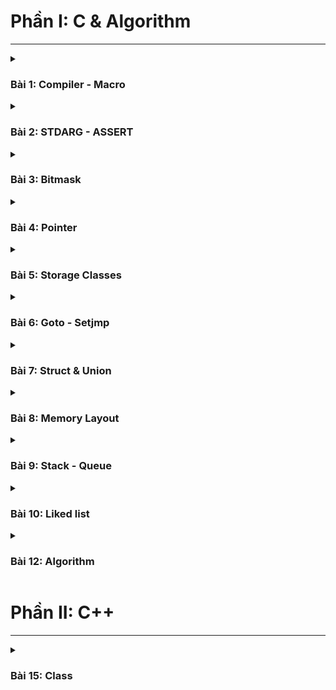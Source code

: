 # Phần I: C & Algorithm
---

<details>
  <summary><h3>Bài 1: Compiler - Macro</h3></summary>

IDE gồm: `Dev-C++, VS Code(đã cài Extensions), Arduino IDE, KeilC, STM32CubeIDE,...`

- Editor: Phần mềm soạn thảo.

- Complier: Trình biên dịch, chuyển đổi ngôn ngữ bậc cao sang ngôn ngữ máy.

## I. Quá trình Compiler

![](https://github.com/hthuan02/Advanced-C-Cpp-and-Algorithm/blob/main/C/Bai1_Complier_Macro/Complier/img/GCC_CompilationProcess.png)

Gồm 4 bước chính:

- Tiền xử lý (Preprocessor)

- Biên dịch (Compiler)

- Dịch hợp ngữ (Asembler)

- Liên kết (Linker)

### 1. Tiền xử lý (Preprocessor)
(Chuyển file a.c, file b.h thành file main.i)

`gcc -E main.c -o main.i`

> Copy toàn bộ mã nguồn vào file main.i
>
> Xóa comment.
>
> Macro `#define` thì bị thay thế bằng đối tượng khác, còn lại giữ nguyên.

### 2. Biên dịch (Complier)
(Chuyển file main.i thành file main.s)

`gcc -S main.i -o main.s`

> Tạo ra file hợp ngữ (file Assembly).
>
> Thao tác trên RAM mượt mà hơn.

### 3. Dịch hợp ngữ (Assembler)
(Chuyển file main.s thành file main.o)

`gcc -c main.s -o main.o`

> Mã nguồn chuyển thành các đoạn mã 0 1 (ngôn ngữ máy).
>
> Nếu code trên VDK thì chương trình lưu vào bộ nhớ Flash.

### 4. Liên kết (Linker)
(Liên kết các file main.o, build lại thành file main.exe)

`gcc main.o test.o -o main`

`./main`

## II. Macro

> Macro là những từ chỉ thông tin xử lý, xảy ra ở quá trình tiền xử lý (`#include`, `#define`, `#ifndef`, `#if`, `#endif`,... là các macro).

### 1. Macro chỉ thị bao hàm tệp

- #include< >: Tìm file trong thư mục cài đặt.

- #include" ": Tìm file ở thư mục hiện tại.

### 2. Macro chỉ thị định nghĩa

- #define: Định nghĩa 1 đối tượng(biến, hàm, mảng)

_VD1: define trên nhiều dòng_ 

```c
  #define CREATE_FUNC(name_func, cmd) \
  void name_func(){                   \
    printf(cmd);                      \
  }                                   \
```

- #undef: Xóa định nghĩa #define

#### 3 toán tử macro #define

- ##: Nối các chuỗi

_VD2:_

```c
  #define CREATE_VAR(name)    \
  int int_##name              \
  double double_##name        \

  int main(int argc, char const *argv[])
  {
    CREATE_VAR(abd);   // Kết quả: int int_abd double double_abd;

    return 0;
  }  
```

- #: Chuẩn hóa lên chuỗi
_VD3_
```c
  #define CREATE_STRING(cmd) printf(#cmd)

  int main(int argc, char const *argv[])
  {
    CREATE_STRING(123abc); // Kết quả: printf("123abc")

    return 0;
  }  
```

- Macro Variadic: Cho phép 1 hàm có thể nhận số lượng tham số truyền vào không xác định.

```c
#define sum(...) __VA_ARGS__
```

_VD4: Tính tổng với số lượng số bất kỳ (1 sum)_
```c
  #define sum(...)              \
  int arr[] = {__VA_ARGS__, 0}; \
  int tong = 0;                 \
  int i = 0;                    \
  while (arr[i] !=0){           \
    tong += arr[i];             \
    i++;                        \
  }                             \
  printf("Tong = %d\n", tong); 

int main(int argc, char const *argv[])
  {
    sum(1,2);
    return 0;
  }  
```
_(Nhiều sum)_
```c
#include <stdio.h>

#define sum(...)                    \
do {                                \
    int arr[] = {__VA_ARGS__, 0};   \
    int tong = 0;                   \
    int i = 0;                      \
    while (arr[i] != 0) {           \
        tong += arr[i];             \
        i++;                        \
    }                               \
    printf("Tong = %d\n", tong);     \
} while (0)                         

int main(int argc, char const *argv[])
{
    sum(1, 2);
    sum(1, 2, 3);
    sum(1, 3, 5, 7, 9, 12, 15);

    return 0;
}                        
```

- `__VA_ARGS__`: Là những giá trị đưa vào mảng.

- `0`: Dấu hiệu kết thúc chuỗi, vòng lặp sẽ dừng khi gặp số 0.

- **Tại sao sử dụng do...while(0) ở chương trình nhiều sum?**

  > Giả sử không có `do...while(0)`, thì khi gọi `sum()` lần 2 thì nó sẽ tạo 2 mảng `arr[]` thêm 2 lần. Tạo thành 2 biến cục bộ bị trùng tên trong main -> Bị lỗi.
  >
  > Khi sử dụng `do...while(0)` nó giống như 1 cái hàm, `int arr` trở thành biến cục bộ trong 1 hàm. Khi gọi `sum()` 2 lần thì nó trở thành 2 biến cục bộ trong hàm `do...while` -> Không bị mâu thuẫn.


### 3. Macro chỉ thị biên dịch có điều kiện

- #ifdef, #ifndef: Kiểm tra xem 1 macro có định nghĩa hay chưa

  - #ifdef: Nếu đã định nghĩa -->> thực thi chương trình
 
  - #ifndef: Nếu chưa định nghĩa -->> thì định nghĩa --> thực thi

  -> Kết thúc: #endif

- #if, #else, #elif: đây là các macro kiểm tra điều kiện giống (if-else-else if)

## SỬ DỤNG MACRO VÀ FUNCTION CÓ GÌ KHÁC NHAU? 

- Function: Không cấp phát bộ nhớ, vì có bộ nhớ riêng, tốc độ châm, đầu tiên lưu vào stack --> lấy vào địa

- Macro: Tốn bộ nhớ chương trình, để khởi tạo và lưu lại, tốc độ nhanh hơn--> bộ đếm chương trình tuần tự

</details>

<details>
  <summary><h3>Bài 2: STDARG - ASSERT</h3></summary>

## I. Thư viện stdarg
(Tương tự macro variadic)

> Cho phép làm việc với những hàm có số lượng tham số truyền vào (input parameter) không xác định (VD: Hàm `printf`, `scanf`).

### 1. va_list

> `va_list`: Khai báo biến để duyệt các đối số

```c
  void test(int count, ...)
  {
    // `int count`: xác định số lượng tham số.
    // `...`: danh sách đối số không xác định.

    va_list args;
    // typedef char* va_list;
    // char* args;
    // args = "int count, 1, 2, 6"
  }
```
- va_list: là một kiểu dữ liệu đã được định nghĩa lại, là 1 chuỗi. Có thể viết `typedef char* va_list;`

- `va_list args`: tương đương khai báo `char* arg;`, là một biến con trỏ thuộc kiểu char, có 2 TH sử dụng:

  - Có thể hoạt động như 1 mảng, từng phần tử trong mảng là kí tự. 

  - Lưu trữ chuỗi (chuỗi đó tương ứng với tham số `int count,...`)
    VD: args = "int count, 1, 2, 6"
    
### 2. va_start

> `va_start`: Dùng để truy xuất ra danh sách đối số cần thao tác.

```c
  void test(int count, ...)
  {
    // `int count`: xác định số lượng tham số.
    // `...`: danh sách đối số không xác định.

    va_list args;

    va_start(args, count); // args = "1,2,6" / args = {'\1','\2','\3'}(escape character)
  }
```
- `va_start(args, count)`: 
  
  - Tham số đầu tiên `args` chứa dữ liệu bắt đầu thao tác là chuỗi `args = "int count, 1, 2, 6"`

  - Tham số thứ 2: Truyền vào tên biến `count`, để tách ra "1,2,6".

- Thực hiện so sánh chuối `"int count, 1, 2, 6"` với `count`. Xóa `int count` để tách ra `1,2,6`.

### 3. va_arg
> `va_arg`: Lấy từng đối số trong danh sách ra và ép kiểu 

```c
  void test(int count, ...)
  { 
      va_list args; 

      va_start(args, count); // args = "1,2,6" / args = {'\1','\2','\3'}

      printf("value 1: %d\n",va_arg(args, int)); // (int)'\1' = 1, ép kiểu int
      printf("value 2: %d\n",va_arg(args, int)); // (int)'\2' = 2, int
      printf("value 3: %d\n",va_arg(args, int));
      printf("value 4: %f\n",va_arg(args, double));
      printf("value 5: %c\n",va_arg(args, char*)); // Chuỗi phải ép về kiểu `char*`
      printf("value 6: %s\n",va_arg(args, char*));

  }

  int main(int argc, char const *argv[])
  {
      test(6, 1, 2, 6, 3.15, 'a',"HELLO");  // count: để xác định số lượng tham số
      
      return 0; 
  }
```

- `va_arg(args, int)`: Trong đó
  
  - `args`: Là kết sau sau khi `va_start()` thực hiện

  - `int`: Dùng để ép kiểu dữ liệu

- Mỗi lần macro `va_arg()` gọi ra thì sẽ lấy ra 1 giá trị và ép kiểu dữ liệu, sau đó trỏ đến phần tử tiếp theo. Gọi lần lượt từ `1`, `2`, `6`.

### 4. va_end
> `va_end`: Kết thúc thao tác với `args`, nói cách khác là thu hồi địa chỉ của con trỏ 

### 5. va_copy
> `va_copy`: Sao chép dữ liệu giữa 2 biến cùng kiểu va_list.

### 6. Ứng dụng của thư viện stdarg

<details>
  <summary><h4>VD1: Tính tổng biết số lượng phần tử truyền vào</h4></summary>
  
```c
  #include <stdio.h>
  #include <stdarg.h>

  int sum(int count, ...) // count: tham số cố định, đại diện cho số lượng tham số biến đổi
  {
      va_list args;
      va_start(args, count);

      int result = 0;
      for (int i = 0; i < count; i++)
      {
          result += va_arg(args, int);
      }

      va_end(args);
      return result;
  }

  int main()
  {
      printf("Sum: %d\n", sum(3, 1, 5, 9));
      
      printf("Sum: %d\n", sum(5, 1, 5, 9, 10, 15));

      return 0;
  }
```
#### Nhược điểm: Bị phụ thuộc vào tham số đầu tiên `count`
</details>

<details>
  <summary><h4>VD2: Tính tổng không biết số lượng phần tử truyền vào</h4></summary>

#### Khắc phục: sử dụng thêm macro variadic
```c
#include <stdio.h>
#include <stdarg.h>

#define tong(...)   sum(__VA_ARGS__, 0)

// tong(3,1,4,5,-1,-2) -> sum(3,1,4,5,-1,-2,0) 

// K biết được số lượng tham số ban đầu -> while
int sum(int count, ...)
{
    va_list args;

    va_start(args, count);

    /************************************************************************
     * Khởi tạo result mang giá trị tham số đầu tiên count
     * Khi tính tổng thì đã có sẵn giá trị rồi và cộng dồn giá trị tiếp theo
     ************************************************************************/
    int result = count; 
    
    int value; // Biến tạm, để lưu trữ tạm thời giá trị để so sánh

    // Duyệt qua từng phần tử, khác 0 thì cộng dồn vào
    while ((value = va_arg(args, int)) != 0)
    {
        result += value;

        // Nếu không dùng biến tạm
        /**********************************************************************
         * result += va_arg(args, int);
         *
         * Gặp vấn đề: 
         * va_arg() lấy giá trị trước để so sánh
         * nhưng khi cộng thì cộng giá trị tiếp theo, bỏ qua 1 giá trị
         **********************************************************************/
    }
    
    va_end(args);
    
    return result;
}

int main()
{
    printf("Tổng: %d\n", tong(3, 1, -1, 0, 1, 2, 3, 15)); // 3    // Nhược điểm là chỉ tính tổng số trước số 0, tới 0 while sẽ dừng lại 

    return 0;
}
```
#### Nhược điểm: Nếu bên trong các phần tử có số 0, thì while sẽ dừng lại không cộng nữa.

</details>

<details>
  <summary><h4>VD3:(Hoàn thiện) Tính tổng không biết số lượng phần tử truyền vào, có số 0 bên trong phần tử</h4></summary>

```c
#include <stdio.h>
#include <stdarg.h>

#define tong(...)   sum(__VA_ARGS__, '\n')

int sum(int count, ...)
{
    va_list args;
    va_list check;

    va_start(args, count);
    va_copy(check, args);

    int result = count; 
    
    while ((va_arg(check, char*)) != (char*)'\n')
    {
        result += va_arg(args, int);
    }
    
    va_end(args);
    
    return result;
}

int main()
{
    printf("Tổng: %d\n", tong(3, 1, -1, 0, 1, 2, 3, 15)); // 24

    return 0;
}

```

</details>

**Lưu ý:** Nếu 1 hệ thống sử dụng nhiều cảm biến, mà viết nhiều hàm thì chương trình sẽ phức tạp. Thì thư viện stdarg có thể giúp viết 1 hàm mà sử dụng nhiều loại CB khác nhau. 

## II. Thư viện Assert

> Thư viện sử dụng để debug(kiểm tra chương trình có lỗi hay không). Dùng `#define NDEBUG` để tắt debug.
> 
> Cung cấp macro assert, để kiểm tra một điều kiện. 

- Nếu điều kiện đúng (true), không có gì xảy ra và chương trình tiếp tục thực thi.

- Nếu điều kiện sai (false), chương trình dừng lại và thông báo một thông điệp lỗi.

_VD1:_

```c
#include <stdio.h>
#include <assert.h>

int main()
{
    int x = 5;

    assert(x == 6); // Sai

    // Chương trình sẽ tiếp tục thực thi nếu điều kiện là đúng.
    printf("X is: %d", x);
   
    return 0;
}
```
- Chương trình chạy sai sẽ in ra vị trí, dòng lỗi và file lỗi.
`Assertion failed: x == 6, file Ex1.c, line 8`

#### Macro dùng để debug

```c
#define LOG(condition, cmd) assert(condition && #cmd)
```
_VD2:_
```c
#include <stdio.h>
#include <assert.h>

#define LOG(condition, cmd) assert(condition && #cmd)

double divide(int a, int b)
{   

    // assert(b != 0 && "Lỗi chia cho 0");
    LOG(b != 0, Lỗi chia cho 0);
    return (double)a/b;
}

int main(int argc, char const *argv[])
{
    int x = 5;

    // assert(x == 5 && "X phải bằng 5");

    LOG(x == 5, X phải bằng 5);
    printf("x = %d\n", x);

    printf("Kết quả phép chia: %f\n",divide(2,0));
    return 0;
}
```

</details>


<details>
  <summary><h3>Bài 3: Bitmask</h3></summary>

> Bitmask là kỹ thuật thao tác từng bit trong 1 biến. Mỗi bit có thể lưu trữ thông tin, thao tác với các cờ (flags) hoặc trạng thái khác nhau.
>
> Bitmask dùng để tối ưu hóa bộ nhớ.

_VD11: Rút gọn kích thước bộ nhớ_

```c
  #include<stdio.h >

  int gender; // 4 byte
  int status; 
  int xemay;  
  int maybay; 
  int oto;    
  int tau;    

  // Tổng 24byte
  int main()
  {

    return 0;
  }
```

_VD1.1:_
```c
  #include<stdio.h >
  #include<stdint.h> // Thư viện sử để sd kiểu dl uint8_t, uint16_t, uint32_t

  // int8_t, uint8_t          1 byte = 8bit 
  // int16_t, uint16_t        2 byte = 16bit
  // int32_t, uint32_t, int   4 byte = 32 bit

  uint8_t gender; // 1 byte
  uint8_t status; 
  uint8_t xemay;  
  uint8_t maybay;
  uint8_t oto;    
  uint8_t tau;   

  // Tổng 6byte
  int main()
  {

    return 0;
  }
```

_VD1.2:_

```c
  #include<stdio.h >
  #include<stdint.h> // Thư viện sử để sd kiểu dl uint8_t, uint16_t, uint32_t

  uint8_t user; // 0bxxxx xxxx
  // bit 0: gender
  // bit 1: status
  // ...
  // bit 5: tau
  
  // Tổng 1 byte
  int main()
  {

    return 0;
  }
```

## 1. Phép toán với Bit (Bitwise)

<img src="https://github.com/hthuan02/Advanced-C-Cpp-and-Algorithm/blob/main/C/Bai3_Bitmask/img/bang%20chan%20tri.png" alt="Memory Layout" width="650"/>

| Toán tử | Ký hiệu | Ví dụ                                 |
|---------|---------|----------------------------------------|
| NOT     | `~`     | `~0b00001111 = 0b11110000`             |
| AND     | `&`     | `0b1100 & 0b1010 = 0b1000`             |
| OR      | `\|`    | `0b1100 \| 0b1010 = 0b1110`            |
| XOR     | `^`     | `0b1100 ^ 0b1010 = 0b0110`             |

#### Shift left - Shift right bitwise

- Dịch trái `<<`, các bit ở bên phải sẽ được dịch sang trái, và các bit trái cùng được đặt giá trị 0.

- Dịch phải `>>`, các bit ở bên trái sẽ được dịch sang phải, và các bit phải cùng được đặt giá trị 0 hoặc 1 tùy thuộc vào giá trị của bit cao nhất .
 
_VD2:_ 
```c
uint8_t user1 = 0b00001111;
uint8_t user2 = 0b11110001;

user1 = user1 << 1; // 0b00011110
user1 <<= 2;        // 0b00111100
user1 <<= 5;        // 0b11100000

user2 = user2 >> 1; // 0b01111000
user2 >>= 4;        // 0b00001111
```

## 2. Thao tác với Bit

| Thao tác    | Phép toán       | Mô tả                                                  |
|-------------|-----------------|--------------------------------------------------------|
| **Set bit** | `\|` (OR)        | Đặt bit từ 0 -> 1.                                    |
| **Reset/Clear bit** | `& ~` (AND - NOT) | Xóa bit 1 -> 0.                                        |
| **Check bit** | `&` (AND)       | Kiểm tra giá trị của bit.                              |


_VD3: Thực hiện thao tác với từng bit_

  ```c
  #include <stdio.h>
  #include <stdint.h>

  // Quy định từng bit mang thông tin gì, bằng macro định nghĩa
  #define GENDER        1 << 0  // Bit 0: 0 = Nữ, 1 = Nam                 0b00000001 << 0
  #define TSHIRT        1 << 1  // Bit 1: 0 = Không, 1 = Có               0b00000010
  #define HAT           1 << 2  // Bit 2: 0 = Không, 1 = Có               0b00000100
  #define SHOES         1 << 3  // Bit 3: 0 = Không, 1 = Có               0b00001000      
  #define FEATURE1      1 << 4  // Bit 4: Tính năng 1                     0b00010000
  #define FEATURE2      1 << 5  // Bit 5: Tính năng 2                     0b00100000
  #define FEATURE3      1 << 6  // Bit 6: Tính năng 3                     0b01000000
  #define FEATURE4      1 << 7  // Bit 7: Tính năng 4                     0b10000000


  // enable bit (0 -> 1) - đặt bit
  void enableFeature(uint8_t *options, uint8_t feature)// 0xa5 (0b00000000): 0x01 
  {
      // Truyền vào con trỏ `*options` lưu địa chỉ gốc, để thực hiện thao tác thay đổi địa chỉ từng bit
      // Giải tham chiếu
      // options: địa chỉ
      // *options: giá trị
      *options |= feature; // *option = *option | feature

      //      0bxxxxxxxx
      // OR   0b00000001 (bit 0)
      //      0bxxxxxxx1
      // OR   0b00001000 (bit 3)
      //      0bxxxx1001 (result)

      // enable bit (0->1)
  }

  // disable bit (1 -> 0)- Xóa bít
  void disableFeature(uint8_t *options, uint8_t feature)
  {
      *options &= ~feature; // *options = *options & (~feature);

      // ~ 0b00000001 (bit 0) = 0b11111110
      // ~ 0b00001000 (bit 3) = 0b11110111
      
      //      0bxxxx1xx1 (result hàm 1)
      // AND  0b11111110 (bit 0)
      //      0bxxxx1xx0 
      // AND  0b11110111 (bit 0)
      //      0bxxxx0xx0

      // disable (1->0)
  }

  // check bit 
  int8_t isFeatureEnabled(uint8_t options, uint8_t feature)
  {
      return ((options & feature) != 0); // != thì bit đó đang bật lên

      // AND với chính nó
      // 0b1xx1xx1x & 0b10010010
  }

  // Liệt kê các tính năng đã bật
  void listSelectedFeatures(uint8_t options)
  {
      printf("Selected Features:\n");

      const char* featureName[] = {
          "Gender",
          "Shirt",
          "Hat",
          "Shoes",
          "Feature 1",
          "Feature 2",
          "Feature 3",
          "Feature 4"
      };

      for (int i = 0; i < 8; i++)
      {
          if ((options >> i) & 1)
          {
              printf("- %s\n", featureName[i]);
          }
      }
  }


  int main()
  {   
      uint8_t options = 0;    // 0x01: 0b0000 0000

      // Thêm tính năng
      // 0b00000001
      // 0b00000010
      // 0b00000100
      // 0b00000111
      enableFeature(&options, GENDER | TSHIRT | HAT | FEATURE1);

      // Xóa tính năng
      disableFeature(&options, HAT | GENDER);

      // Liệt kê các tính năng đã chọn
      listSelectedFeatures(options);
    
      return 0;
  }
```
#### Bit field

> Được sử dụng trong struct, dùng để quy định số bit cụ thể để sử dụng.

_VD4: Quản lý thông tin cho 1 chiếc xe gồm: màu sắc, năng lượng, động cơ và thông tin bổ sung._

```c
  // Thông tin mang nhiều giá trị cần nhiều bit tương ứng
  #define COLOR_RED   0 // 0b0000 0000
  #define COLOR_BLUE  1 // 0b0000 0001
  #define COLOR_BLACK 2 // 0b0000 0010
  #define COLOR_WHITE 3 // 0b0000 0011

  #define POWER_100HP 0
  #define POWER_150HP 1
  #define POWER_200HP 2

  #define ENGINE_1_5L 0
  #define ENGINE_2_0L 1

  typedef uint8_t CarColor; // typedef là từ khóa định nghĩa lại biến
  typedef uint8_t CarPower;
  typedef uint8_t CarEngine;

  // Các thông tin bổ sung, cần 2 bit lưu trữ 
  #define SUNROOF_MASK        1 << 0  // 0001 
  #define PREMIUM_AUDIO_MASK  1 << 1  // 0010
  #define SPORTS_PACKAGE_MASK 1 << 2  // 0100

  // Để quản lý cùng lúc nhiều thông tin, phải dùng struct để gom tất cả thông tin
  typedef struct
  {   
      /******************************************************************
       * bit-field: quy định số bit cụ thể để sử dụng
       * VD:
       * `Carcolor color : 2` sử dụng 2 bit trong tổng số 8 bit khai báo(uint8_t)
       * `Carpower power : 3` sử dụng 3 bit trong tổng sổ 8 bit(uint8_t)
       * `CarEngine engine;` chiếm 1 byte kích thước
       *****************************************************************/

      CarColor color : 2;            // 2 bit cho màu sắc 
      CarPower power : 2;            // 2 bit cho năng lượng
      CarEngine engine : 1;          // 1 bit cho động cơ 
      uint8_t additionalOptions : 3; // 3 bit  cho các tùy chọn bổ sung
  } CarOptions; // struct tên là CarOptions

```

</details>

<details>
  <summary><h3>Bài 4: Pointer</h3></summary>


<details>
  <summary><h2>A. Thao tác với con trỏ</h2></summary>

> Con trỏ là 1 biến, không dùng lưu giá trị mà nó dùng để lưu địa chỉ của 1 đối tượng(biến, hàm, mảng,...)

_Sự khác nhau biến & con trỏ:_

  |                   | `int var = 0;`     | `int *ptr = &var;` |
  |-------------------|-----------------------|---------------------------|
  | **Address**       | `0x01 0x02 0x03 0x04`(int-4byte)  | `0xc1` `0xc2` `0xc3` `0xc4` `0xc5`...`0xc8`(Kiến trúc máy tính 64bit-8byte)                  |
  | **Value**         | `0b00..00`(32bit)             | `0x01` `0x02` `0x03` `0x04` `0x00`...`0x00` (Lưu 4byte int, không còn thì 0x00)                     |

  - `0b00000000(MSB) 00000000 00000000 00000000(LSB)`: LSB(Thấp nhất) -> MSB(Cao nhất)

## 0. Cách sử dụng Pointer

- **Khai báo con trỏ**
```c
  int *ptr;      // con trỏ đến kiểu int
  char *ptr;     // con trỏ đến kiểu char
  float *ptr;   // con trỏ đến kiểu float
```

- **Lấy địa chỉ của biến**
```c
  int x = 10;
  int *ptr = &x;  // ptr_x chứa địa chỉ của x
```
- **Truy cập giá trị (giải tham chiếu - dereference)**
```c
  int y = *ptr    // y sẽ bằng giá trị của x
  ptr = &x;
  *ptr = *(0x01) = 10;
```

## 1. Kích thước của con trỏ

- Phụ thuộc vào kiến trúc của máy tinh và trình biên dịch.

_VD:_ Laptop 64bit -> 8byte

- Trên MCU phụ thuộc vào kiến thúc vi xử lý.

_VD:_ STM32(32bit) -> 4byte

      STM8(8bit)   -> 1byte

```c
  #include <stdio.h>

  int main()
  {
    printf("Sizeof pointer: %d bytes\n", sizeof(int*)); // 8byte
    printf("Sizeof pointer: %d bytes\n", sizeof(short*)); // 8
    printf("Sizeof pointer: %d bytes\n", sizeof(float*)); // 8
    printf("Sizeof pointer: %d bytes\n", sizeof(double*)); // 8
    return 0;
  }
```
## 2. Regular Pointer(Con trỏ với biến)

> Kiểu dữ liệu ảnh hưởng đến việc truy xuất giá trị, quyết định đọc bao nhiêu byte trong vùng nhớ.
>
> Kiểu dữ liệu khai báo biến và kiểu dữ liệu con trỏ phải đồng bộ với nhau.

```c
  int var = 10;
  int *ptr = &var;
```

## 3. Array Pointer(Con trỏ với mảng)

> Vùng nhớ câp phát cho mảng (kích thước của mảng) phụ thuộc vào (số lượng phần tử) * (kiểu dữ liệu).

_VD:_
```c
  #include<stdio.h>
    
  int main(){
    int arr[] = {1, 2, 3, 4, 5}; // Số lượng * sizeof(int) = 20byte

    int n = (sizeof(arr)/sizeof(arr[0])); // Tính số lượng

    int *ptr = arr; // mảng thì không cần dấu '&'

    // ptr:    vùng địa chỉ phần tử 0
    // ptr+1:  vùng địa chỉ phần tử thứ 1
    // ptr+2:  vùng địa chỉ phần tử thứ 2
    
    // ptr + i.sizeof(data_type)
    for (int i = 0; i < n; i++)
    {
        printf("Địa chỉ = %p - Giá trị: %d\n", ptr+i, *(ptr+i)); // Giải tham chiếu tìm giá trị
    }

    return 0;
  }
```
## 4. Ứng dụng con trỏ

_VD: Hoán đổi giá tị a và b_
 
- Nếu không sử dụng con trỏ (SAI)

```c
  #include <stdio.h>

  void swap(int a, int b) // 0xb0 = 10, 0xe5 = 20
  {
      int tmp = a; // tmp = 10
      a = b;       // a = 20
      b = tmp;     // b = 10
  }

  int main()
  {
    int a = 10, b = 20; // 0x01: 10; 0xa4: 20
    swap(a, b);
    printf("value a is: %d\n", a); 
    printf("value b is: %d\n", b);
    return 0;
  }
```
- Hàm `swap()` không thể thay đổi giá trị `a` và `b`:

  - Vì tham số `a` và `b` truyền vào `swap()` không phải là con trỏ, không lưu địa chỉ của giá trị gốc. Mà nó tự cấp phát 2 vùng địa chỉ mới.

  - 2 vùng địa chỉ mới của `a` và `b` trong hàm `swap()` khác 2 vùng địa chỉ `a` và `b` trong hàm main (địa chỉ gốc). Nên việc thay đổi giá trị hàm `swap()` không ảnh hưởng đến địa chỉ gốc 
  
  -> `a` và `b` không thể thay đổi giá trị.

- Để khắc phục thì truyền vào con trỏ trong hàm `swap()`

```c
  #include <stdio.h>

  void swap(int *a, int *b) // 0x01 = 10, 0xa4 = 20
  {
      int tmp = *a; // tmp = 10
      *a = *b;       // a = 20
      *b = tmp;     // b = 10
  }

  int main()
  {
    int a = 10, b = 20; // 0x01: 10; 0xa4: 20
    swap(&a, &b);
    printf("value a is: %d\n", a); // 20
    printf("value b is: %d\n", b); // 10
    return 0;
  }
```
- Chương trình hoàn chỉnh

```c
  #include <stdio.h>

  void swap(int *a, int *b) // 0x01 = 10, 0xa4 = 20
  {
      int tmp = *a; // tmp = 10
      *a = *b;       // a = 20
      *b = tmp;     // b = 10
  }

  void input(int *a, int *b)
  {   
      // Truyền vào `a` không truyền `&a`
      // Nếu truyền vào `&a` là đọc địa chỉ của con trỏ, không phải lấy địa chỉ con trỏ lưu bên trong
      printf("Nhập a: "); scanf("%d", a); 
      printf("Nhập b: "); scanf("%d", b);
  }

  int main()
  {
    int a = 10, b = 20; // 0x01: 10; 0xa4: 20
    input(&a, &b);
    swap(&a, &b);
    printf("value a is: %d\n", a); // 20
    printf("value b is: %d\n", b); // 10
    return 0;
  }
```

</details>

<details>
  <summary><h2> B. Phân loại con trỏ </h2></summary>

## 1. Void Pointer

> Là con trỏ có thể trỏ đến bất kỳ địa chỉ, mà không cần quan tâm đến kiểu dữ liệu nào tại địa chỉ đó.

```c
  void * ptr;
```
- _VD1: Xuất giá trị kiểu int, char._

```c
  #include <stdio.h>

  int main(int argc, char const *argv[]){
      void *ptr;

      int a = 10;
      ptr = &a;

      // (int*): ép kiểu cho con trỏ `*ptr`
      // *(int*)(ptr): giải tham chiếu
      printf("Dia chi: %p, Gia tri: %d\n", ptr, *(int*)(ptr));

      double a = 5.5;
      ptr = &a;
      printf("Dia chi: %p, Gia tri: %f\n", ptr, *(double*)(ptr));

      char c = 'C';
      ptr = &c;
      printf("Dia chi: %p, Gia tri: %c\n", ptr, *(char*)(ptr));

      char arr[] = "HELLLO";
      ptr = arr;
      printf("Dia chi: %p, Gia tri: %s\n", ptr, *(char*)(ptr));
  }
```

#### Mảng con trỏ void

- Thay vì khai báo từng con trỏ void thì gộp lại thành 1 mảng.
#include <stdio.h>

```c
  int main(int argc, char const *argv[]){
      int a = 10;
      double b = 5.5;
      char c = 'C';
      char arr[] = "HELLLO"; // ký tự NULL ('\0') // báo hiệu kết 

      // Khai báo mảng lưu trữ địa chỉ của các biến trên
      // Mảng con trỏ void, từng phần tử của nó là địa chỉ của biến khác
      void *ptr1[] = {&a, &b, &c, &arr};
      printf("Dia chi: %p, Gia tri: %d\n", ptr1[0], *(int*)(ptr1[0]));
      printf("Dia chi: %p, Gia tri: %f\n", ptr1[1], *(double*)(ptr1[1]));

      return 0;
  } 
```

**Ưu điểm con trỏ void:** 

- Tối ưu bộ nhó RAM (Vì mỗi con trỏ cần khai báo mỗi kiểu dữ liệu, nhiều kiểu dữ liệu thì tốn nhiều bộ nhớ).

- 1 con trỏ có thể trỏ tới tất cả các biến. 

## 2. Function Pointer

> Con trỏ hàm là 1 biến, có thể trỏ đến địa chỉ của 1 hàm có kiểu dữ liệu cụ thể.
>
> Là biến lưu địa chỉ của hàm, mỗi thời điểm chỉ trỏ 1 hàm.

- Thông thường sử dụng theo 2 cách:

  - Là tham số truyền vào của 1 hàm.

  - Lưu trữ địa chỉ của 1 hàm. 

Cú pháp:

```c
  <return_type> (*func_pointer)(<data_type_1>, <data_type_2>);
```

_VD1.0:_
```c
  void funcA();

  void (*ptr)();  // 2 tham số truyền vào(data_type) hoặc bỏ trống nếu k có
  ptr = &funcA; //  hoặc không cần `&`
```
_VD1.1:_
```c
  int sum (int a, int b);
  int (*ptr)(int, int);
  ptr = sum;
```

#### 3 cách gọi hàm ra

```c
  // Cách 1. funcA();
  // Cách 2. ptr();
  // Cách 3. (*ptr);
```

_VD2: Tính tổng, hiệu, tích, thương bằng con trỏ hàm với 3 cách._

  ```c
  #include<stdio.h>

  void tong(int a, int b){ printf("Tổng: %d\n", a+b);}

  void hieu(int a, int b){ printf("Hiệu: %d\n", a-b);}
          
  void tich(int a, int b){ printf("Tích: %d\n", a*b);}

  void thuong(int a, int b){ printf("Hiệu: %f\n", (double)a/b);}

  void tinhtoan(void(*pheptinh)(int, int), int a, int b){ pheptinh(a,b); }


  int main(){
      
      // Cách 1: Khai báo con trỏ hàm như biến
      // void (*ptr)(int, int);
      
      // ptr = tong;
      // ptr(2,3);

      // ptr = hieu;
      // ptr(2,3);

      // ptr = tich;
      // ptr(2,3);

      // ptr = thuong;
      // ptr(2,3);

      // Cách 2: Khai báo con trỏ hàm như 1 mảng
      // void (*ptr1[])(int, int) = {tong, hieu, tich, thuong};
      
      // ptr1[0](2,3);
      // ptr1[1](2,3);
      // ptr1[2](2,3);
      // ptr1[3](2,3);

      // Cách 3: Khai báo con trỏ hàm như thâm số truyền vào 
      tinhtoan(tong, 2, 3);
      tinhtoan(hieu, 2, 3);
      tinhtoan(tich, 2, 3);
      tinhtoan(thuong, 2, 3);

      return 0;
  }
```

**Ưu điểm:** Tính linh hoạt cao, thường dùng trong lập trình game các tác vụ di chuyển không có độ trễ.

**Nhược điểm:** Sẽ chậm hơn so với gọi hàm trực tiếp, vì nó gọi trung gian qua con trỏ hàm.

## 3. Pointer to Constant (Con trỏ hằng)
(Chỉ đọc - Không thể ghi)

> Là con trỏ có thể thay đổi địa chỉ mà nó trỏ đến, nhưng không thể thay đổi giá trị tại địa chỉ đó thông qua giải tham chiếu.
>
> Có thể trỏ đến nhiều địa chỉ.

```c
  // Có 2 cách để khai báo
  <data_type> const *ptr_const;
  const <data_type> *ptr_const;
```

- _VD3:_
```c
  #include <stdio.h>

  int main()
  {
      int value = 5;
      int test = 8;
      int const *ptr_const = &value;

      //*ptr_const = 7;    // wrong, k thể thay đổi giá trị bằng giải tham chiểu
      //ptr_const = &test; // right, thay đổi địa chỉ trỏ đến
      
      printf("value: %d\n", *ptr_const);

      value = 9;
      printf("value: %d\n", *ptr_const);
      return 0;
  }
```

#### Ngoài lề:

Một con trỏ trỏ đến địa chỉ của hằng số, nếu hằng số đó là:

- Biến cục bộ (local-variables): Có thể thay đổi giá trị

```c
  #include <stdio.h>

  int main()
  {
      const int value = 5;
      int *ptr_const = &value;

      printf("value: %d\n", *ptr_const); // 5

      *ptr_const = 7; // giải tham chiếu
      printf("value: %d\n", *ptr_const); // 7
      return 0;
  }
```
- Biến toàn cục (global-variables): Không thể thay đổi giá trị

#### Ứng dụng:
- Giữ lại dữ liệu trước đó, đảm bảo dữ liệu không bị thay đổi trong quá trình xử lý dữ liệu (struct, JSON, dữ liệu trong thanh ghi IDR)

-> Đọc dữ liệu không được phép thay đổi.

## 4. Constant Pointer (Hằng con trỏ) 
(Vừa đọc - Vừa ghi)

> Là con trỏ mà tại địa chỉ trỏ đến không thể thay đổi được địa chỉ, chỉ thay đổi được giá trị.
>
> Chỉ được trỏ đến 1 địa chỉ duy nhất.

```c
  int *const ptr = &value;
```

- _VD4:_

```c
  #include<stdio.h>

  int a = 10;
  int b = 3;
  int *const ptr = &a;

  int main()
  {
      printf("%p\n", ptr);
      printf("%d\n", *ptr); // ptr_const = 10

      *ptr = 15; // Thay đổi giá trị tại con trỏ
      printf("%p\n", ptr);
      printf("%d\n", *ptr); // ptr_const = 15
  }
```
**Ứng dụng:**
VD1: Hằng con trỏ

- Thay đổi dữ liệu thanh ghi (IDR) mà dữ liệu thanh ghi (ODR) không bị thay đổi

VD2: Kết hợp con trỏ hằng + hằng con trỏ

```c
  const int *const ptr_const = &value;
  // con trỏ hằng: Không cho phép thay đổi dữ liệu
  // hằng con trỏ: Không cho phep thay đổi địa chỉ
  // `&value` là địa chỉ duy nhất trỏ đến
```
- Chỉ thao tác (ODR), mà không thể thay đổi dữ liệu và không thể trỏ đến địa chỉ khác ngoài (ODR)

## 5. NULL Pointer

> Là con trỏ không trỏ đến bất kỳ đối tượng hay vùng nhớ nào.
>
> Khai báo nhưng chưa sử dụng liền. 

**Lưu ý:** 

- Khi khai báo con trỏ mà chưa sử dụng thì dùng con trỏ NULL sẽ không bị **random** giá trị vào địa chỉ rác hoặc trùng lặp địa.

- Sử dụng trong 2 trường hợp, khởi tạo và kết thúc phải gán NULL.

```c
  int *ptr = NULL;
```
   
## 6. Pointer to Pointer (Con trỏ đến con trỏ)

> Là con trỏ lưu trữ địa chỉ của con trỏ khác, có nhiều cấp độ con trỏ (con trỏ cấp 2, 3,...).

```c
  int a = 10;
  int *ptr = &a; // Con trỏ cấp 1
  int **ptr = &ptr; // Con trỏ cấp 2
```
**Lưu ý:** 

- Ứng dụng trong kiểu dữ liệu Json, cấu trúc dữ liệu linked list.

- Đối với con trỏ cấp 2 là lưu địa chỉ của con trỏ cấp 1, chứ không phải lưu địa chỉ mà con trỏ đang trỏ đến.             

</details>

</details>
<details>
  <summary><h3>Bài 5: Storage Classes</h3></summary>

## 1. Extern

> Cho phép những file trong cùng 1 thư mục chia sẻ tài nguyên với nhau (biến, hàm, mảng).
>
> Các biến chỉ khai báo, không được khởi tạo.
>
> Khai báo biến cấp độ cao nhất - toàn cục.

**Ưu điểm quan trọng:** Tiết kiệm được bộ nhớ.

- Muốn sử dụng lại các biến đã khai báo trong file trước đó. Theo thông thường ta phải khai báo `#include"file.h"` hoặc `#define_FILE1_H`, đối với xử lý nhiều file thì việc khai báo cho file main.c sẽ tốn rất nhiều bộ nhớ.

_VD1:_ Ta có 3 file
     
          file1.c

          file2.c

          main.c 

➡️ Để sử dụng các biến của 1 và 2, ta khai báo `extern int a;` hoặc `extern int b;`.

## 2. Static

### 2.1 Satic - local variables(bss & data)

> Được sử dụng, giới hạn phạm vi trong 1 hàm. 
>
> Giữ lại giá trị sau những lần gọi hàm, địa chỉ tổn tại trong suốt chương trình.
>
> Static cục bộ không thể thay đổi giá trị bên ngoài, nếu muốn thay đổi thì sử dụng con trỏ.

_VD2: Static biến cục bộ_

```c
     #include<stdio.h>
     void count(){
          int a=5;
          a++;
          printf("Gia tri: %d\n",a);
     }

     int main(int argc, char const *argv[]){
          count(); //6
          count(); //6
          count(); //6
          count(); //6
     }
```
- Hàm `count` dù được gọi bao nhiêu lần vẫn in ra giá trị là 6. Vì biến `a` được khai báo là 1 biến cục bộ trong hàm `count()`
- Sau khi hàm `count` đầu tiền hoàn thành, `a` sẽ bị hủy giá trị (cấp thoát địa chỉ) và các giá trị tiếp theo vẫn = 6. 
- Nếu ở thêm biến `static` cục bộ vào `int a=5;` là `static int a=5;` thì giá trị `a` mới có thể tăng dần lên 7, 8,... theo số lần gọi hàm `count`.
- Có thể dùng con trỏ để thay đổi giá trị 
```c
     #include<stdio.h>

     int *ptr = NULL;
     void count(){
          static int a=5;
          ptr = &a;
          a++;
          printf("Gia tri: %d\n",a);
     }

     int main(int argc, char const *argv[]){
          count(); //6
          count(); //7
          count(); //8
          *ptr = 99;
          count(); //100
     }
```

### 2.2 Satic - global variables

> Giới hạn phạm vị sử dụng trong 1 file, không thể liên kết file (các file khác không dùng Extern để gọi ra được). 
>
> Không thể dùng con trỏ để thay đổi giá trị.

**- Ưu điểm:** Sử dụng static toàn cục để ẩn ở quá trình trung gian tính ra kết quả. Như tính delta trong phương trình bậc 2.

### 2.3 Satic - class (hướng đối tượng trong C++), học sau

## 3. Volatile

**Biến volatile là gì?** Khai báo biến mà biến này không sử dụng, tránh bị complier tối ưu hóa xóa cái biến này đi.

> Dùng trong code cho MCU, ép buộc 1 biến truy cập đến địa chỉ và nó không bị xóa khỏi bộ nhớ khi biến đó k được sử dụng.

```c
     // Dùng trong code VDK

     #include "stm32f4xx.h"
     volatile unit8_t var = 0;

```

**Ứng dụng:** Đọc giá trị cảm biến nhiệt độ nhiệt độ, ví dụ có 10 giá trị 30 độ C giống nhau, thì có nguy cơ biến CB nhiệt độ bị xóa khỏi bộ nhớ. Vì vậy, sử dụng biến Volatile đảm bảo cảm biến nhận đúng giá trị không bị cấp thoát, hạn chế sai số.

## 4. Register

![](https://github.com/hthuan02/Advanced-C-Cpp-and-Algorithm/blob/main/C/Bai5_Storage%20Classes/register.png)

Khi thực thi 1 chương trình sẽ trải qua 4 giai đoạn:

**(1):** Lưu trữ từ trong bộ nhớ RAM, thực hiện tính toán.

**(2):** Thao tác tính toán các giá trị.

**(3):** Tính xong thì lưu giá trị trong thanh ghi.

**(4):** Lấy giá trị trong thanh ghi trả về biến trong RAM, kết quả = 6.


**Ứng dụng của biến register:**

- Khai báo biến register, thì chương trình chỉ thực hiện tính toán và lưu giá trị trên thanh ghi( bị lượt bỏ 2 bước đầu-cuối: Lưu trữ trên RAM và trả kqua từ thanh ghi lên RAM). Giúp rút ngắn thời gian chạy và tăng hiệu suất làm việc của chương trình.
     
- Chỉ sử dụng cho biến cục bộ.

</details>

<details>
  <summary><h3>Bài 6: Goto - Setjmp</h3></summary>
  
## I. Goto
>Cho phép đoạn code nhảy đến label(nhãn) mà mình chỉ , label có để đặt bất cứ vị trí nào trong cùng 1 hàm.

- _VD1: Tạo Menu sử dụng lệnh Goto_
   
```c
  #include<stdio.h>

  int main(int argc, char const *argv[])
  {
    int option;
    menu1:
    do{
      printf("Menu1\n");
      printf("1: Tao ra menu thu ....\n");
      printf("2....\n");
      printf("3....\n");
      printf("%d....\n",option);
    } while(option != 1);

  switch (option){
    case 1:
      printf("Menu2\n");
      printf("0: Quay lai Menu 1\n");
      printf("1: Ket thuc chuong trinh\n");
      printf("2....\n");
      scanf("%d",&option);
      break;
    
      switch (option){
        case 0:
          /* goto <label> */
          goto menu1;
        case 1:
          goto thoatchuongtrinh;
        case 2:
          break;
        }
        break;

        case 2:
          /* code */
        break;

      case 3:
        /* code */
      break;

      default:
        break;         
    }
    thoatchuongtrinh:
    return 0;
  }
```

   - Chương trình chạy tuần tự từ Menu1 đến Menu2. Nhưng ở Menu2 có 2 Option:
      - `case 0:`: Dùng lệnh `goto menu1;` và đặt lệnh `menu1:` ở đầu Menu1, chương trình sẽ trở về Menu1.
      - `case 1`: Lệnh `goto thoatchuongtrinh;` và đặt lệnh `thoatchuongtrinh:` ở cuối, chỉ định chương trình thoát ra khỏi switch để kết thúc chương trình.
  
## Nhược điểm của Goto:
-  Vì chương trình không chạy tuần tự, nên code khó đọc, khó quản lý và bảo trì.
-  Khó debug, vì khó xác định được vị trí gây lỗi.

## Ưu điểm:

### 1. Thoát khỏi nhiều cấp độ vòng lặp
   
>Đối chương trình nhiều cấp độ vòng lặp, mình muốn thoát ra thì phải xét điều kiện và break để thoát chương trình, sẽ phức tạp.

_- VD2:_
   
```c
   int i,j;

   while(1){
      for(i=1; i<5; i++ ){
         for(j=1; j<5; j++ ){
            if (i == 2 && j == 3){
               printf("break for j\n");
               break; //Chi thoat duoc For cua j 
            }
         if (i == 2 && j == 3){
               printf("break for i\n");
               break; //Thoat duoc For cua i 
            }
         }
      }
      if (i == 2 && j == 3){
         printf("break while \n");
         break; //Thoat duoc For cua while       
      }
   } 
```
- Sử dụng `goto` để thoát chương trình nhanh hơn.

```c
   int i,j;

   while(1){
      for(i=1; i<5; i++ ){
         for(j=1; j<5; j++ ){
               if (i == 2 && j == 3){
               printf("Thoat chuong trinh\n");
               goto thoat; //1 lenh goto, thoat duoc 3 vong lap
         }
      }
   thoat: 
   return 0;
   }
```
### ỨNG DỤNG
 Dùng trong Led ma trận, kết hợp với thuật toán quét led.

## II. Thư viện <setjmp.h>
> Cho phép chương trình có thể nhảy từ nhãn đặt trong hàm này sang nhãn đặt trong hàm khác thông qua setjmp và longjmp.
>
> Thư viện setjmp.h bao gồm 2 hàm setjmp và longjmp.
>
> Xử lý ngoại lệ 

### 1. Hàm setjmp
```c
   int setjmp(jmp_buf);
```

- Khi gọi `setjmp` lần đầu, thì mặc định trả về 0.

### 2. Hàm longjmp
```c
   longjmp(jmp_buf, int value);
```

- Khi gọi `longjmp` thì luồng của chương trình sẽ nhảy về `setjmp`. Sau đó, gán giá trị của `int value` vào giá trị mới của `setjmp`

_- VD3:_


### 3. Xử lý ngoại lệ(TRY, CATCH, THROW) (Chưa hoàn thành)
</details>

<details>
  <summary><h3>Bài 7: Struct & Union</h3></summary>

## 1. Struct

> Struct là 1 dạng kiểu dữ liệu, cho phép người dùng tự định nghĩa. Nhóm các kiểu dữ liệu như: int, char, double,... lại thành kiểu dữ liệu mới. 
>
> Kích thước của Struct = Tổng các kích thước dữ liệu + padding 


```c
    #include <stdio.h>
    #include <stdint.h> // Thư viện để sử dụng uint32_t, uint8_t, uint16_t

    struct Data {
      int a;
      double b;
      char c;
    };

    struct Data data1, data2, data3;

```

hoặc:
```c
    typedef struct Data{
      int a;
      double b;
      char c;
    } Data;

    Data *data1, data2, data3;

```

- Trong hàm `main.c` thì `data.a = 0;`
- Đối với con trỏ `*ptr` thì `data ->a = 0;`

_VD1:_

```c
    #include <stdio.h>
    #include <stdint.h> // Thư viện để sử dụng uint32_t, uint8_t, uint16_t

    typedef struct {
      uint32_t var1;
      uint8_t var2;
      uint16_t var3;
    } data; // Tên kiểu dữ liệu là data

    int main(int argc, char const *argv[]) {
      printf(" Size of data: %d\n");
      data data;

      printf("Address of var1: %p\n", &data.var1);
      printf("Address of var2: %p\n", &data.var2);
      printf("Address of var3: %p\n", &data.var3);

      return 0;
    }
```
## Data alignment & padding

- Data alignment: Là việc canh chỉnh, sắp xếp dữ liệu được sắp xếp dữ liệu vào đúng kích thước của CPU (gồm 2 byte, 4 byte, 8 byte,..). Đảm bảo hiệu suất hoạt động của bộ nhớ, dễ dàng truy cập và xử lý nhanh hơn.

- Padding(đệm vào): Khi canh chỉnh, sắp xếp bộ nhớ còn dư ra 1 vài byte trên tổng số ổ đĩa thì đó là padding.

```c
    //double(8byte): Chia het 8, 0x00 0x08 0x10 0x18,..
    //int, int32_t, uint32_t(4byte): 0x00 0x04 0x08 0x0C...
    //float, init16_t, uint16_t(2byte): 0x00 0x02 0x04 0x06...
    //padding
```
➡️ Kích thước của Struct = tổng các kiểu dữ liệu + padding
  
**_VD2: Tìm kích thước struct VD1_**

```c
    typedef struct {
      uint32_t var1; //Chia hết cho 8 (4byte) 
      uint8_t var2; //1byte
      uint16_t var3; //2byte
    } data;
```
- Giải thích: Ưu tiên kích thước dữ liệu lớn nhất làm chuẩn (4byte).
    - var1 (4byte)

    - var2 (1byte) + var3 (2byte) = 3 byte (dư 1 byte) -> 1 padding

    - Tổng = 8

**_VD3: Tìm kích thước_**

```c
      uint8_t var1[9]; //1byte 
      uint64_t var2[3]; //8byte
      uint16_t var3[10]; //2byte
      uint32_t var4[2]; //4byte

```

- Giải thích:
    - Kích thước lớn nhất là 8 byte.
    
    - var1: 8byte(làm chuẩn) + (1byte lẻ + 7padding) = 16  
    
    - var2: 8byte *3 = 24
    
    - var3: 8byte *2 + (4byte lẻ + 4padding) = 24
    
    - var4: 8byte
    
    - Tổng kích thước = 72 byte

### Ứng dụng của Struct: 
    
- Json
- Cấu trúc dữ liệu list
- Giao thức trong MCU, mỗi thông số đều có cấu hình khác nhau -> Dùng Struct để gom các thông số về.

## 2. Union

>
> Giống với struct, đây là kiểu dữ liệu người dùng tự định nghĩa bằng cách nhóm các kiểu dữ liệu lại.
>
> Union sử dụng chung vùng nhớ, các thành phần đều chung địa chỉ -> Giá trị này thay đổi thì những giá trị khác sẽ thay đổi.
>
> Kích thước Union = Tổng member có kích thước lớn nhất + padding.

**_VD4: Kiểm tra kích thước của Union_**
```c    
#include <stdio.h>
#include <stdint.h>

typedef union
{
    uint8_t var1; // 1byte
    uint32_t var2; // 4 byte
    uint16_t var3; // 2 byte

    // Union sẽ lấy kiểu dữ liệu có kích thước lớn nhất 24 byte
} frame;

int main(int argc, char const *argv[])
{

    printf("Size = %d\n", sizeof(frame)); //Kích thước lớn nhất 4byte
    frame data;

    data.var1 = 5;
    data.var2 = 6;
    data.var3 = 7;
    //Vì dữ liệu kiểu Union-> SD chung vùng nhớ
    //Lấy data sau cùng
    printf("Var1 = %d\n", data.var1);   //7
    printf("Var2 = %d\n", data.var2);   //7
    printf("Var3 = %d\n", data.var3);   //7
    return 0;
}
```

**Trường hợp đặc biệt của VD4:**

```c
    int main(int argc, char const *argv[])
    {
    
        printf("Size = %d\n", sizeof(frame));
        frame data;

        data.var2 = 4294967294;

        printf("Var1 = %d\n", data.var1); //254   
        printf("Var2 = %u\n", data.var2); //4294967294
        printf("Var3 = %d\n", data.var3); //65534
        return 0;
    }
```

- Giải thích:
    - Vì `data.var2 = 4294967294;` chuyển sang binary = 11111111 11111111 11111111 11111110
    
    - Địa chỉ bắt đầu, 0x01 lưu byte thấp nhất.
  
        | 0x01 | 0x02 | 0x03|0x04|
        | :---: | --- | ---: | ---: |
        | 11111110 | 11111111 | 11111111 | 11111111 |
        | 254 | 65535 | 65535 | 65535 |

    -  var1: 1byte = 254 (0x01)
  
    -  var2: 4byte = 4294967294 (4 ô địa chỉ)

    -  var3: 2byte = 65534 (0x01+0x02)

</details>


<details>
  <summary><h3>Bài 8: Memory Layout</h3></summary>


<details>
  <summary><h2> A. 5 Phân vùng nhớ</h2></summary>

- Memory Layout: Là sự tổ chức và sắp xếp các vùng nhớ (chứa mã lệnh, biến, và dữ liệu) trong bộ nhớ RAM khi chương trình thực thi.  

- Gồm có 5 phân vùng bộ nhớ, theo thứ tự từ trên xuống:

<img src="https://github.com/hthuan02/Advanced-C-Cpp-and-Algorithm/blob/main/C/Bai8_Memory_layout/img/memorylayout.png" alt="Memory Layout" width="500"/>

## 1. Text segment

> Chỉ có quyền đọc, không thể ghi(chỉnh sửa).
>
> lưu các giá trị const, char *ptr.

_- VD1:_
```c
    int const a = 10;

    int main(int argc, char const *argv[])
    {
        /*Code*/
        return 0;
    }
```
và:

```c
    char *str = "hello word";

    int main(int argc, char const *agrv[])
    {
        printf("String: %s\n", *str);
        return 0;
    } 
```
- Cả 2 chương trình trên chỉ có thể đọc (Read Only), không thể thay đổi giá trị.

## 2. Initialized Data (DS)
(Khởi tạo dữ liệu)

> Gồm các biến toàn cục, giá trị khác 0.
>
> Biến Static (global + local) khác 0.
> 
> Có thể đọc và ghi giá trị (Read + Write).

_VD2:_

```c
    #include <stdio.h>

    int a = 5;
    static int b = 6; // Lưu ở data (Static global)
    void *ptr = &b;   // Data

    void test()
    {
        static int c = 7; // Static local
    }

    int main(int argc, char const *ptr[])
    {
        a = 15;
        b = 16;
        printf("a=%d\n", a);
        printf("b=%d\n", b);
        return 0;
    }
```
- Trong chương trình trên, có thể đọc và thay đổi giá trị a b. Nếu muốn thay đổi giá trị c, thì phải dùng *ptr.

## 3. Unintialized Data (Bss)
(Dữ liệu không được khởi tạo)

> Biến toàn cục giá trị = 0 hoặc NULL(không gán giá trị).
>
> Static(global + local) =0.

_VD3:_

```c
    #include <stdio.h>

    typedef struct
    {
        int x;
        int y;
    } Point_data;

    Point_data p1 = {5, 7}; // data
    Point_data p2;          // bss

    int a = 0; // bss
    int b = 5; // data

    static int m = 0; // bss
    static int n;     // bss

    void test()
    {
        static int c = 0; // bss
        static int d;     // bss
    }

    int main(int argc, char const *argv[])
    {
        /*code*/
        return 0;
    }
```
## 4. Stack segment

> Chứa biến cục bộ (trừ static cục bộ).
>
> Có thể đọc và ghi.
>
> Sau khi kết thúc 1 lần gọi hàm  địa chỉ của biến cục bộ bị thu hồi LIFO(Last In - First Out) 

_VD4:_

```c
    #include <stdio.h>

    int total(int a, int b)
    {
        int c; //stack
        c = a + b;
        return c;
    }
    
    int main(int argc, char const *argv[])
    {
        printf("a+b = %d\n", total(5, 6));
        return 0;
    }
```
➡️➡️➡️ Để đọc và ghi dữ liệu ở biến cục bộ, phân vùng stack thì dùng `*ptr`.

_VD5:_

```c
    #include <stdio.h>

    int *ptr = NULL;
    void test()
    {
        const int a = 10; // stack -> cục bộ
        ptr = &a;
    }

    int main(int argc, char const *argv[])
    {
        test();
        *ptr = 20;
        printf("a= %d\n", *ptr); // a=20, thay đổi được giá trị nhưng WARNING!!
        return 0;
    }
```

## 5. Heap segment

> Dùng để cấp phát động bộ nhớ.
>
> Đi kèm với các hàm như: malloc(), calloc(), realloc(), free().
>
> Khai báo thư viện `#include<stdlib.h>`.

**Cấp phát động là gì?**
- Ví dụ khai báo 1 mảng có 12 kí tự `char array[12]`, nhập tên từ bàn phím vào mảng này
    - Nếu kí tự nhập vào > 12: xảy ra hiện tượng tràn bộ nhớ.

    - Nếu kí tự nhập vào < 12: xảy ra hiện tượng lãng phí bộ nhớ.

-> Trong ngôn ngữ C, sinh ra khái niệm cấp phát động để tối ưu bộ nhớ. Tránh việc tràn hoặc lãng phí bộ nhớ.

</details>

<details>
  <summary><h2>B. Heap segment - Cấp phát động</h2></summary>

> Khai báo thư viện `#include<stdlib.h>`
>
> Giải phóng bộ nhớ `free(ptr)`
  
## I. Các hàm cấp phát động

### 1. Hàm Malloc()

> `malloc`: Cấp phát bộ nhớ động, không khởi tạo giá trị.
>
> Giá trị của hàm trả về là 1 `*void`, cần ép kiểu dữ liệu.
>
> Giá trị trong ô nhớ được cấp phát là 1 giá trị random(giá trị rác).

```c
  ptr = (cast_type*)malloc(byte_size);
```

- `ptr`: Con trỏ lưu trữ ô nhớ đầu tiên của vùng nhớ cấp phát.

- `cast_type`: Kiểu con trỏ muốn ép kiểu sang.

- `byte_size`: Kích thước byte cần cấp phát.

_VD1:_

```c
    #include <stdio.h>
    #include <stdlib.h>

    int main(int argc, char const *argv[])
    {
        // Cấp phát vùng nhớ mảng 100 phần tử int
        // sizeof(int) = 4
        int *a = (int *)malloc(100 * sizeof(int)); // 400

        // Cấp phát vùng nhớ mảng 1000 phần tử char
        // sizeof(char) = 1
        char *c = (char *)malloc(1000 * sizeof(char)); //1000
        return 0;
    }
```
- Trường hợp không cấp phát đủ vùng nhớ, thì `malloc()` sẽ trả về con trỏ NULL.

_VD2:_
```c
  #include <stdio.h>
  #include <stdlib.h>

  int main(int argc, char const *argv[])
  {
      int n = 10;
      int *a = (int *)malloc(n * sizeof(int)); //vùng nhớ 40 byte
      if (a == NULL)
      {
          printf("Cap phat khong thanh cong !\n");
      }
      else
      {
          int i = 0;
          printf("Cap phat thanh cong !\n");
          for (i = 0; i < n; i++)
          {
              a[i] = 28 + i; // *(a + i) = 28 cũng được
          }
          for (i = 0; i < n; i++)
          {
              printf("%d ", a[i]); // 28 29 ... 37
          }
          free(a); // Hàm giải phóng vùng nhớ
          printf("\nGiai phong thanh cong !\n"); 
      }
      return 0;
  }

```
- Giải thích:

/*
ban đầu  int = 0

0    1    2    3....9

28 29 30 31...37

40 (byte cấp phát malloc) - 10 byte(sử dụng) = (dư) 30 byte 

-> Nhưng vì sử dụng hàm malloc(Cấp phát động).

-> Nên không xảy ra hiện tượng lãng phí bộ nhớ khi dư 30 byte.
*/

### 2. Hàm Calloc()

> Hàm cấp phát bộ nhớ động tương tự `malloc`, `calloc` có khởi tạo tất cả vùng bộ nhớ về giá trị 0.
>
```c
    ptr = (cast_type*) calloc(n, element_size)
```
- `ptr`: Con trỏ đầu tiên của vùng nhớ được cấp phát.

- `cast_type*`: Kiểu con trỏ muốn ép kiểu.

- `n`: Số lượng phần tử muốn cấp phát.
- `element_size`: Kích thước 1 phần tử(byte).

_VD3:_
```c
    #include <stdio.h>
    #include <stdlib.h>

    int main()
    {
        int n = 10;
        int *a = (int *)calloc(n, sizeof(int));
        if (a == NULL)
        {
            printf("Cap phat khong thanh cong !\n");
        }
        else
        {
            int i = 0;
            printf("Cap phat thanh cong !\n");
            printf("Mang ban dau : ");

            for (i = 0; i < n; i++)
            {
                printf("%d ", a[i]);
            }
            for (i = 0; i < n; i++)
            {
                a[i] = 28 + i; // *(a + i) = 28 cũng được
            }
            printf("\nMang sau khi thay doi : ");
            for (i = 0; i < n; i++)
            {
                printf("%d ", a[i]);
            }
            free(a); // Hàm giải phóng vùng nhớ
            printf("\nGiai phong thanh cong !\n"); 
        }
        return 0;
    } 
```

**Giải thích:**
- Cách thức hoạt động của `calloc()` tương tự `malloc`, nhưng 10 giá trị ban đầu
của mảng là 0:  0  0  0  0  0  0  0  0  0  0  0

- Mảng  sau khi thay đổi là: 28 29 30   ...   37

### 3. Hàm Realloc()

> Là hàm cấp phát lại, có thay đổi kích thước của vùng nhớ đã cấp phát trước đó.

```c
    ptr = (cast_type*)realloc(ptr,new_size)
```

- `ptr`: Con trỏ đến vùng nhớ đã được cấp phát trước đó.

- `new_size`: Kích thước mới của bộ nhớ cần thay đổi.

_VD4:_

```c
    //Cấp phát mảng 10 phần tử, kích thước 40byte 
    int *array = (int *) malloc(10 * sizeof(int));

    //Thay đổi, tăng kích thước mảng lên 20 phần từ, 80byte
    array = (int *) realloc(array, 10 * sizeof(int));  

    free(array); //Giải phóng bộ nhớ
```

## II. So sánh malloc, calloc và realloc

| Đặc điểm               | `malloc`                                       | `calloc`                                         | `realloc`                                      |
|-----------------------|------------------------------------------------|-------------------------------------------------|------------------------------------------------|
| **Công dụng**         | Cấp phát bộ nhớ động, không khởi tạo giá trị                           | Cấp phát bộ nhớ động và khởi tạo về 0          | Thay đổi kích thước vùng nhớ đã được cấp phát |
| **Cú pháp**           | `void* malloc(byte_size);`                  | `void* calloc(n, element_size);`     | `void* realloc(void *ptr, new_size);`     |
| **Giá trị khởi tạo**  | Không khởi tạo, dữ liệu là rác                 | Khởi tạo tất cả phần tử về 0                     | Không khởi tạo, dữ liệu giữ nguyên (có thể mất dữ liệu mới nếu mở rộng) |
| **Kích thước**        | Cấp phát bộ nhớ theo kích thước được chỉ định  | Cấp phát bộ nhớ cho số phần tử × kích thước phần tử | Cấp phát hoặc thu nhỏ bộ nhớ theo kích thước mới |
| **Trả về**            | Con trỏ đến vùng nhớ đã cấp phát hoặc `NULL`  | Con trỏ đến vùng nhớ đã cấp phát hoặc `NULL`   | Con trỏ đến vùng nhớ đã thay đổi hoặc `NULL`  |

- Kết thúc chường trình phải có hàm `free(ptr)`: Để thu hồi, reset lại vùng nhớ.

## III. So sánh stack & heap

<img src="https://github.com/hthuan02/Advanced-C-Cpp-and-Algorithm/blob/main/C/Bai8_Memory_layout/img/stack_heap.png" alt="Memory Layout" width="220"/>

### 1. Giống nhau:

- Đều nằm trong RAM và dùng để lưu trữ dữ liệu.

- Hỗ trợ nhiều kiểu dữ liệu.

- Ảnh hưởng đến hiệu suất chương trình.

- Có thể gây tràn bộ nhớ nếu dùng sai cách.

### 2. Khác nhau:

| **Tiêu chí**              | **Stack**                                                                 | **Heap**                                                          |
|---------------------------|---------------------------------------------------------------------------|-------------------------------------------------------------------|
| **Lưu trữ**              | Biến cục bộ, tham số hàm                                              | Vùng nhớ cấp phát động: malloc, calloc, realloc                                   |                                      |
| **Tốc độ**                | Nhanh                                                                    | Chậm hơn Stack.                                                   |
| **Giải phóng**            | Khi kết thúc hàm                                                 | `free()` hoặc `delete`                                 |
| **Kích thước**            | Cố định (nhỏ hơn)                                                        | Linh hoạt (lớn hơn)                                              |
| **Thời điểm cấp phát**    | Lúc biên dịch.                                                            | Lúc chạy chương trình.                                            |
| **Tràn bộ nhớ**           | Stack overflow khi dùng quá nhiều bộ nhớ (VD: Gọi hàm mà không có điều kiện dừng)                                 | Heap overflow khi không giải phóng hoặc cấp phát quá lớn(Vùng nhớ quá lớn so với Heap)         |
</details>

</details>

<details>
  <summary><h3>Bài 9: Stack - Queue</h3></summary> 

## I. Stack
(Last in - First Out) --> Ngăn xếp

- Phần vào sau cùng thì lấy ra tước tiên và ngược lại.

- Gồm 3 thao tác:

      - push: Thêm phần tử vào ở đỉnh stack(top++)
  
      - pop: Xóa 1 phần tử đỉnh stack(top--)
  
      - top: giá trị phần tử của đỉnh (Maxtop = size -1)


## II. Queue
(First in - First out) --> Hàng đợi 

- Phần tử vào đầu thì ra đầu, vào cuối thì ra cuối

- Gổm 3 thao tác:

      - enqueue: Thêm phần tử cuối hàng đợi (rear++)
  
      - dequeue: Lấy(loại bỏ) phần tử đầu hàng đợi (front++)

      - front: Lấy giá trị phẩn tử đầu hàng đợi

      - rear: Lấy giá trị phần tủ cuối hàng đợi

Ngoài ra, nếu rỗng:

- Max_front = Max_rear = size -1 

- enqueue = -1

- dequeue = -1

### 1. Linear Queue (hàng đợi tuyến tính)

> Các phần tử được sắp xếp theo thứ tự tuyến tính, tức là mỗi phần tử đứng sau phần tử khác trong một hàng dọc.

### 2. Circular Queue (hàng đợi vòng tròn)

> Phần tử cuối cùng của hàng đợi được kết nối với phần tử đầu tiên, tạo thành một vòng tròn.

</details>

<details>
  <summary><h3>Bài 10: Liked list</h3></summary> 

- Liked list (danh sách liên kết): Là cấu trúc dữ liệu gồm chuổi các node(nút) liên kết với nhau, mỗi node gồm 2 thành phần: Data và con trỏ (*Next).

  _VD0:_ Cho mảng `int array[] = {2,7,4,5,3};`

- Dùng Malloc:
  
        // Malloc(); //Lưu trữ 5 phần tử * sizeof(int)= (20byte)

        // Free():

        // Thêm - Thu hồi phần tử bằng cách thủ công, nhưng đối với array[10000] thì không thể làm thủ công được.

  ➡️➡️➡️➡️➡️
- Liked list: Tạo 5 node

    <img src="https://github.com/hthuan02/C_Cpp_Advance/blob/main/C_Advance/Bai10_Linked-List/liked_list.png" alt="Memory Layout" width="800"/>

    - Trong danh sách liên kết này có thể thêm hoặc thu hồi tùy ý các phần tử.
 
    - Liked LIST còn có thể sử dụng ở quy mô lớn hơn như array[10000].
 
    - Các hàm sử dụng của danh sách dữ liệu LIST:

    ```
        node *createNode(int value); //Tạo 1 node mới, có giá trị value và trả về con trỏ node
        void push_back(node** array, int value); //Thêm 1 node mới có giá trị value vào cuối danh sách 
        void push_front(node **array, int value); //Thêm 1 node có giá trị value đầu danh sách
        void pop_back(node **array); //Xóa node cuối danh sách 
        void pop_front(node **array); //Xóa node đầu danh sách 
        int front(node *array); //Lấy giá trị của node đầu tiên
        int back(node *array); //Lấy giá trị của node cuối cùng
        void insert(node **array, int value, int pos); //Thêm 1 node vào một vị trí bất kỳ(int pos là vị trí)
        void delete_list(node **array, int pos); //Xóa 1 node ở vị trí bất kỳ
        int size(node *array); //Lấy kích thước node của danh sách
        int get(node *array, int pos); //Lấy giá trị của node(tại pos) của danh sách

        bool empty(node *array); // kiem tra list co rong hay khong
        //Không có hàm kiểm tra đầy, vì nó k quan tâm đến số lượng
    ```
    **Ứng dụng: Liked List giúp quản lý danh sách tốt hơn mảng.**
  
</details>


<details>
  <summary><h3>Bài 12: Algorithm</h3></summary>

<details>
  <summary><h2>A. Bubble Sort (Sắp xếp nổi bọt)</h2></summary>

> Là thuật toán hoán đổi các phần tử liền kề để đưa các phần tử lớn hơn về cuối dãy (phần tử nhỏ hơn thì ở đầu dãy)

- Thuật toán gồm các bước:
  
  - B1: Duyệt qua danh sách từ đầu đến cuối.

  - B2: So sánh hai phần tử liền kề, nếu phần tử trước lớn hơn phần tử sau, thì hoán đổi vị trí.
  
  - B3: Lặp lại quá trình cho đến khi không còn sự hoán đổi nào xảy ra (mảng đã được sắp xếp).

_VD: Sắp xếp mảng 6 phần tử tăng dần_

<img src="https://github.com/hthuan02/Advanced-C-Cpp-and-Algorithm/blob/main/C/Bai12_Algorithm/img/Bubble_Sort1.png" alt="Memory Layout" width="400"/>

Thực hiện:

## Lượt 1: Tìm phần tử có giá trị lớn nhất hoán đổi ra vị trí cuối cùng (phần tử 5)
  
- Lần 1: Hoán đổi phần tử đầu 0 và phần tử liền kề 1, `5` với `3` 

  - `3` nhỏ hơn -> Hoán đổi ra đầu.
  
  - `5` lớn hơn -> Hoán đổi ra sau 

  - Output: `3, 5, 8, 6, 2, -3`

- Lần 2: Hoán đổi 2 phần tử thứ 1 và phần tử liền kề thứ 2, `5` với `8` (giữ nguyên vì tăng dần)

  - Output: `3, 5, 8, 6, 2, -3`

- Lần 3: Hoán đổi phần từ thứ 2 và phần tử liền kề thứ 3, `8` với `6`

  - `8` lớn hơn -> Hoán đổi ra sau

  - `6` nhỏ hơn -> Hoán đổi ra trước

  - Ouput: `3, 5, 6, 8, 2, -3`

- Lần 4: Hoán đổi phần từ thứ 3 và phần tử liền kề thứ 4, `8` với `2`

  - `8` lớn hơn -> Hoán đổi ra sau

  - `2` nhỏ hơn -> Hoán đổi ra trước

  - Ouput: `3, 5, 6, 2, 8, -3`

- Lần 5: Hoán đổi phần từ thứ 4 và phần tử liền kề thứ 5, `8` với `-3`

  - `8` lớn hơn -> Hoán đổi ra sau

  - `-3` nhỏ hơn -> Hoán đổi ra trước

  - Ouput: `3, 5, 6, 2, -3, 8`

#### Phần tử cuối cùng có giá trị `8`, kết thúc lượt 1

<img src="https://github.com/hthuan02/Advanced-C-Cpp-and-Algorithm/blob/main/C/Bai12_Algorithm/img/Bubble_Sort5.png" alt="Memory Layout" width="550"/>


## Lượt 2: Tìm phần tử lớn thứ 2, thực hiện hoán đổi trước phần tử cuối (phần tử 4)

- Hoán đổi `3` với `5` giữ nguyên, vì tăng dần

- Hoán đổi `5` với `6` giữ nguyên, vì tăng dần

- Hoán đổi `6` với `2` -> Ouput: `3, 5, 2, 6, -3, 8`

- Hoán đổi `6` với `-3` -> Ouput: `3, 5, 2, -3, 6, 8`

#### Phần tử lớn thứ 2 là `6`, kết thúc lượt 2

<img src="https://github.com/hthuan02/Advanced-C-Cpp-and-Algorithm/blob/main/C/Bai12_Algorithm/img/Bubble_Sort6.png" alt="Memory Layout" width="550"/>

## Lượt 3: Tìm phần tử lớn thứ 3, hoán đổi trước phần tử thứ 4

- Hoán đổi `3` với `5` giữ nguyên, vì tăng dần

- Hoán đổi `5` với `2` -> `3, 2, 5, -3, 6, 8`

- Hoán đổi `5` với `-3` -> `3, 2, -3, 5, 6, 8`

#### Phần tử lớn thứ 3 là `5`, kết thúc lượt 3

<img src="https://github.com/hthuan02/Advanced-C-Cpp-and-Algorithm/blob/main/C/Bai12_Algorithm/img/Bubble_Sort7.png" alt="Memory Layout" width="550"/>


## Lượt 4: Tìm phần tử lớn thứ 4, hoán đổi trước phần tử lớn thứ 3

- Hoán đổi `3` với `2` -> `2, 3, -3, 5, 6, 8` 

- Hoán đổi `3` với `-3` -> `2, -3, 3, 5, 6, 8`

#### Phần tử lớn thứ 4 là `3`, kết thúc lượt 4

<img src="https://github.com/hthuan02/Advanced-C-Cpp-and-Algorithm/blob/main/C/Bai12_Algorithm/img/Bubble_Sort8.png" alt="Memory Layout" width="550"/>


## Lượt 5: Tìm phần tử lớn thứ 5, hoán đổi trước phần tử lớn thứ 2

- Hoán đổi `2` với `-3` -> `-3, 2, -3, 5, 6, 8` 

#### Phần tử lớn thứ 5 là `2`, kết thúc lượt 5

<img src="https://github.com/hthuan02/Advanced-C-Cpp-and-Algorithm/blob/main/C/Bai12_Algorithm/img/Bubble_Sort9.png" alt="Memory Layout" width="550"/>

### Lưu ý:

- Đầu lượt 1: j (phần tử 0), j + 1: (phần tử 1)

- Kết thúc lượt 1: 

```c
  // i = 0;                   // 6 = 6-0 = size -0
  // j = 0 đến 4 
  //   = 0 đến ((size -0)-2)
  //   = 0 đến (size - i - 2)
  
  // Kết thúc lượt 1 (5 lượt)  // 5 = 6-1 = size-1
  // i = 1; 
  // j = 0 đến 4  
  //   = 0 đến ((size -1) -1))
  //   = 0 đến (size -i -1) 

  // Kết thúc lượt 2 (4 lượt)   // 4 = 6-2 = size-2
  // i = 2;
  // j = 0 đến 3 
  //   = 0 đến ((size - 2) -1)
  //   = 0 đến (size -i -1)

  // Kết thúc lượt 3 ( lượt)   // 3 = 6-3 = size-3
  // i = 2;
  // j = 0 đến 2 
  //   = 0 đến ((size - 3) -1)
  //   = 0 đến (size -i -1)

  // ...
```
## Tổng kết

- `i = 0` 

  - Số lượng: `size - 2`

  - Số lần so sánh: `size - i - 2`, i là số lượt lặp 

- `i = 1` 
  
  - `size - 1`

  - `size - i - 1`
```c
  void bubbleSort(int arr[], int n)
  {
      // Duyệt qua từng phần tử 0 đến n-2
      for (int i=0; i<=n-2; i++)
      {
          // Duyệt qua từng phần tử 0 đến n-i-2
          for (int j=0; j<=n-i-2; j++)
          {
              // Mỗi lần sẽ so sánh từng cặp liền kề (j và j+1)
              // Nếu j > j+1 thì hoán đổi vị trí j và j+1
              if (arr[j] > arr[j+1])
              {   
                  // Thực hiện hoán đổi trực tiếp 
                  // Hoặc tách ra hàm `swap()` rồi gọi ra
                  int temp = arr[j];
                  arr[j]   = arr[j+1];
                  arr[j+1] = temp;
              }
          }
      }  
  }
```
</details>

<details>
  <summary><h2>B. Linear Search (Tìm kiếm tuyến tính)</h2></summary>

> Là thuật toán dùng để tìm 1 phần tử trong mảng

Thuật toán gồm các bước:

- B1: Duyệt từng phần tử trong mảng từ trái sang phải.

- B2: Mỗi phần tử duyệt đến, thực hiện so sánh với giá trị cần tìm.

- B3: Nếu duyệt hết mảng mà không tìm thấy, trả về kết quả không tồn tại.

#### Nhược điểm lớn:
Nếu dữ liệu lớn (10000 phần tử) thì tốc độ thực sẽ rất chậm đến (20000 bước), vừa duyệt vừa so sánh. Nên thuật toán này không tối ưu.
</details>

<details>
  <summary><h2>C. Binary Search (Tìm kiếm nhị phân)</h2></summary>

## 1. Binary Search

> Là thuật toán tìm kiếm hoạt động bằng cách chia đôi dữ liệu để tìm, thay vì duyệt tuần tự như Linear Search.

Thuật toán gồm các bước:

- B1: Sắp xếp mảng (tăng dần hoặc giảm dần).

- B2: Đánh dấu vị trí bắt đầu (left) và vị trí kết thúc (right) để chia đôi mảng. Tìm vị trí giữa (mid = (left + right)/2), lấy mid so sánh với các giá trị của mảng
  
  - Nếu trùng 		→ Trả về vị trí.

  - Nếu giá trị cần tìm > mid 	→ Tiếp tục tìm trong nửa phải.

  - Nếu giá trị cần tìm <> mid  	→ Tiếp tục tìm trong nửa trái.

- B3: Lặp lại bước 2 cho đến khi tìm thấy phần tử hoặc không còn phần tử nào để tìm.

_VD:_

<img src="https://github.com/hthuan02/Advanced-C-Cpp-and-Algorithm/blob/main/C/Bai12_Algorithm/img/BinarySearch.png" alt="Memory Layout" width="550"/>



</details>

</details>


# Phần II: C++
---
<details>
  <summary><h3>Bài 15: Class</h3></summary>

## 1. Định nghĩa
Kiểu dữ liệu người dùng tự định nghĩa (tương tự struct & union).

```cpp
    class SinhVien{

    };
```

- không khai báo typedef cho class
 
## 2. Phạm vi truy cập

- Phục vụ tính chất hướng đối tượng(biến, hàm, mảng)
- Private  ->> Tính đóng gói
- Protected ->> Tính kế thừa
- Public ->> tính trừu tượng 

### 2.1 Class public

Phạm vi Public: Khi khai báo 1 object từ bên ngoài thì có thể tự do truy cập, thay đổi và đọc những thành phần bên trong phạm vi public (property, method).

Có 2 cách khai báo method(hàm)

- Cách 1: Khai báo method và nội dung của method trong Class

```cpp
#include <iostream>

using namespace std;

// Bên trong class không gọi là biến, hàm, mảng
class HinhChuNhat
{
public:
    double chieuDai;  // property: thuộc tính (biến/mảng)
    double chieuRong; // property: thuộc tính
    void DienTich()
    { 
        // method: phương thức (hàm)
        cout << "Dien tich = " << chieuDai * chieuRong;
    }
};

int main(int argc, char const *argv[])
{
    HinhChuNhat hcn; // object: đối tượng(hcn là đối tượng thuộc class HinhChuNhat)
    hcn.chieuDai = 10;
    hcn.chieuRong = 20;
    hcn.DienTich();
    return 0;
}
```

- Cách 2: Khai báo method trong Class, nội dung để ở ngoài.

```cpp
#include <iostream>

using namespace std;

// Bên trong class không gọi là biến, hàm, mảng
class HinhChuNhat
{
public:
    double chieuDai;  // property
    double chieuRong; // property
    void DienTich(); // method
};

void HinhChuNhat::DienTich() // :: là toán tử truy cập 
{
    cout << "Dien tich = " << chieuDai * chieuRong << endl;
}

int main(int argc, char const *argv[])
{
    HinhChuNhat.hcn; // object
    hcn.chieuDai = 10;
    hcn.chieuRong = 20;
    hcn.DienTich();
    return 0;
}
```

#### Lưu ý: 
- Tương tự với struct & union, biến thì có địa chỉ. Khi khai báo 1 object thì Complier sẽ cấp địa chỉ để lưu những thành phần bên trong nó 

```cpp
int main(int argc, char const *argv[])
{
    HinhChuNhat.hcn; // object // 0xc0
    hcn.chieuDai = 10;
    hcn.chieuRong = 20;
    hcn.DienTich();
    return 0;
}
```

- Sau đó, object vào bên trong Class cấp địa chỉ cho các property, từ property đầu tiên. 

```c
class HinhChuNhat
{
public:
    double chieuDai;  // property // 0xc0 - 0xc7: 8byte
    double chieuRong; // property // 0xc8 - 0xcf
    void DienTich(); // method
};
```

### 2.2 Constructor
(Trong class có 1 method đặc biệt là Constructor, giúp khởi tạo giá trị cho property từ trong Class)

> Là method trùng tên với tên class.
>
> Được khai báo trong 3 phạm vi (public, private, protected).
>
> **Tự động khởi chạy** khi khai báo 1 object: Có 4 cách khai báo constructor.

- Cách 1: Truy cập vào property từ bên ngoài.

```cpp
int main(int argc, char const *argv[])
{
    HinhChuNhat.hcn; // object  
    hcn.chieuDai = 10;
    hcn.chieuRong = 20;
    hcn.DienTich();
    return 0;
}
```
- Cách 2,3,4 Contructor

```cpp
    class HinhChuNhat{
        public:
            double chieuDai; 
            double chieuRong; 
            void DienTich();

            //Cách 2: Constructor không có tham số truyền vào
            // HinhChuNhat(){
            //     chieuDai = 20;
            //     chieuRong = 30;
            // }

            //Cách 3: Constructor có tham số truyền vào, không có tham số mặc định
            // HinhChuNhat(int dai, int rong){
            //     chieuDai = dai;
            //     chieuRong = rong;
            // }

           // Cách 4: Viết kiểu khác của cách 3, có tham số mặc định 
           HinhChuNhat(int dai = 5, int rong = 10): chieuDai(dai), chieuRong(rong){
                DienTich();
           }
    }; 

    void HinhChuNhat::Dientich(){
        cout << "Dien tich = " << chieuDai * chieuRong <<endl;
    }

    int main()
    {
        HinhChuNhat hcn(15,10); // object //150
        HinhCHuNhat hcn1; // Ghi đè lên 150, là 50
        // hcn.chieuDai = 10;
        // hcn.chieuRong = 20;  
        // hcn.DienTich();
        return 0;
    }
```
### 2.3 Destructor

> Cùng là method có tên trùng với tên Class, nhưng có thêm dấu `~` ở trước.
>
> Có thể nằm ở bất kỳ phạm vi nào (public, private, protected).
>
> Tự động khởi chạy khi tạo ra 1 object.

- Chạy Constructor trước, Destructor thực hiện cuối sau khi thực hiện các thao tác khác xong hết.

- Thu hồi lại object.

**Ứng dụng**:

- Cấp phát động cho 1 con trỏ.

- Khi sử dụng xong con trỏ, thay vì gán NULL. Mình có thể tự động thu hồi vùng nhớ bằng hàm Destructor.

_VD: Cách thức hoạt động của Constructor vs Destructor_

->> Hoạt động theo kiểu Stack(Last In-First Out)

### 2.4 Static trong Class

#### Static property

```cpp


#include <iostream>

using namespace std;

class HinhChuNhat
{
public:
    double chieuDai;  // property // 0xc0 - 0c7  object1 // 0x00 - 0x07   object2
    double chieuRong; // property // 0xc8 - 0xcf         // 0x08 - 0x0f
    // int var;       // property // 0xd0 - 0xd3         // 0x10 - 0x13

    /* Static
     * - Địa chỉ của biến static sẽ tồn tại xuyên suốt chương trình.
     * - Để sử dụng thì phải cấp phát địa chỉ thông qua truy cập từ class.
     * - Tất cả object khác vùng địa chỉ sẽ được sử dụng chung biến var.
     */
    static int var; // property // 0xa0 - 0xa3 (chung cho cả 2object)
};

int HinhChuNhat::var; // Truy cập từ trong class, không cần object. Để cấp phát địa chỉ dùng chung biến var

int main(int argc, char const *argv[])
{
    HinhChuNhat hcn1;
    HinhChuNhat hcn2;

    cout << "Address of var: " << &hcn1.var << endl; // &: C++ là tham chiếu
    cout << "Address of var: " << &hcn2.var << endl;
    return 0;
}
```

#### Static method

- Giống với static property, đều thuộc chung class -> Không cần khai báo object để gọi nó ra. Gọi trực tiếp bằng tên của Class.

- Static method chỉ gọi ra được property đi kèm với Static, không thể gọi property khác.


```cpp

#include <iostream>

using namespace std;

class HinhChuNhat
{
public:
    double chieuDai;  // property // 0xc0 - 0c7     // 0x00 - 0x07   object2
    double chieuRong; // property // 0xc8 - 0xcf    // 0x08 - 0x0f
    static int var;   // property // 0xa0 - 0xa3

    static void display()
    {
        cout << "This is static method" << endl;
        var = 20;
    }
};

int HinhChuNhat::var;

int main(int argc, char const *argv[])
{
    HinhChuNhat hcn1;
    HinhChuNhat hcn2;

    HinhChuNhat::display();
    return 0;
}
```

#### Lưu ý:

- Cả 2 đều truy cập từ trong Class, không cần truy cập object.

- **static property**: Truy cập vào bên trong  Class, để cấp phát địa chỉ tồn tại xuyên suốt chương trình. Tất cả object khai báo ra sẽ dùng chung địa chỉ này.

- **static method**: Chỉ làm việc được với static property.


</details>



